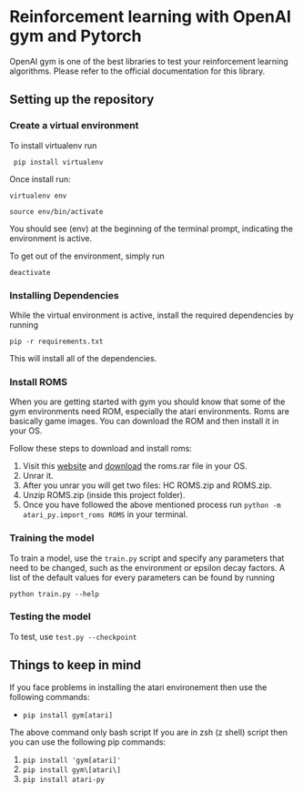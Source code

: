 # Reinforcement learning with OpenAI gym and Pytorch

OpenAI gym is one of the best libraries to test your reinforcement learning algorithms. Please refer to the official documentation for this library. 

## Setting up the repository
### Create a virtual environment

To install virtualenv run

``` pip install virtualenv```

Once install run:

```virtualenv env```

```source env/bin/activate```

You should see (env) at the beginning of the terminal prompt, indicating the environment is active. 

To get out of the environment, simply run

```deactivate```

### Installing Dependencies

While the virtual environment is active, install the required dependencies by running

```pip -r requirements.txt```

This will install all of the dependencies.

### Install ROMS

When you are getting started with gym you should know that some of the gym environments need ROM, especially the atari environments. Roms are basically game images. You can download the ROM and then install it in your OS. 

Follow these steps to download and install roms:
1. Visit this [website](http://www.atarimania.com/rom_collection_archive_atari_2600_roms.html) and [download](http://www.atarimania.com/roms/Roms.rar) the roms.rar file in your OS.
2. Unrar it.
3. After you unrar you will get two files: HC ROMS.zip and ROMS.zip. 
4. Unzip ROMS.zip (inside this project folder). 
5. Once you have followed the above mentioned process run ```python -m atari_py.import_roms ROMS``` in your terminal. 

### Training the model
To train a model, use the ```train.py``` script and specify any parameters that need to be changed, such as the environment or epsilon decay factors. A list of the default values for every parameters can be found by running

```python train.py --help```

### Testing the model
To test, use ```test.py --checkpoint``` 


## Things to keep in mind

If you face problems in installing the atari environement then use the following commands:
 
- `pip install gym[atari]`

The above command only bash script If you are in zsh (z shell) script then you can use the following pip commands:
1. ```pip install 'gym[atari]'```
2. ```pip install gym\[atari\]```
3. ```pip install atari-py```



